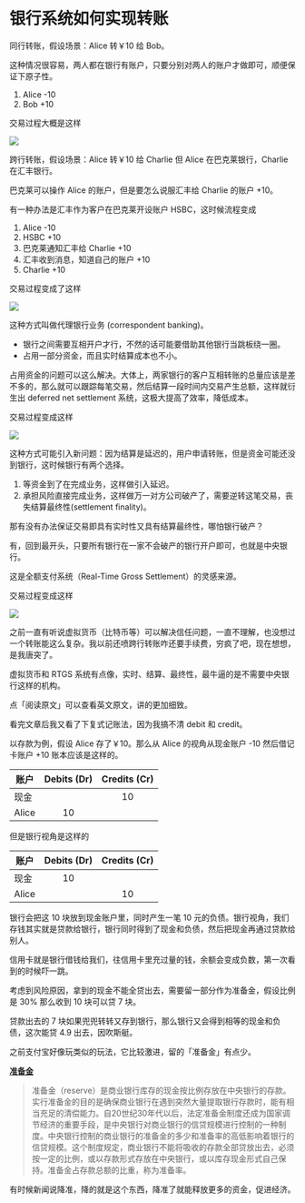 # 银行系统如何实现转账

同行转账，假设场景：Alice 转￥10 给 Bob。

这种情况很容易，两人都在银行有账户，只要分别对两人的账户才做即可，顺便保证下原子性。

1. Alice    -10
2. Bob      +10

交易过程大概是这样

![](https://gendal.files.wordpress.com/2013/11/single-bank-settlement.png)

跨行转账，假设场景：Alice 转￥10 给 Charlie 但 Alice 在巴克莱银行，Charlie 在汇丰银行。

巴克莱可以操作 Alice 的账户，但是要怎么说服汇丰给 Charlie 的账户 +10。

有一种办法是汇丰作为客户在巴克莱开设账户 HSBC，这时候流程变成

1. Alice -10
2. HSBC +10
3. 巴克莱通知汇丰给 Charlie +10
4. 汇丰收到消息，知道自己的账户 +10
5. Charlie +10

交易过程变成了这样

![](https://gendal.files.wordpress.com/2013/11/correspondent-banking.png)

这种方式叫做代理银行业务 (correspondent banking)。

+ 银行之间需要互相开户才行，不然的话可能要借助其他银行当跳板绕一圈。
+ 占用一部分资金，而且实时结算成本也不小。

占用资金的问题可以这么解决。大体上，两家银行的客户互相转账的总量应该是差不多的，那么就可以跟踪每笔交易，然后结算一段时间内交易产生总额，这样就衍生出 deferred net settlement 系统，这极大提高了效率，降低成本。

交易过程变成这样

![](https://gendal.files.wordpress.com/2013/11/deferred-net-settlement.png)

这种方式可能引入新问题：因为结算是延迟的，用户申请转账，但是资金可能还没到银行，这时候银行有两个选择。

1. 等资金到了在完成业务，这样做引入延迟。
2. 承担风险直接完成业务，这样做万一对方公司破产了，需要逆转这笔交易，丧失结算最终性(settlement finality)。

那有没有办法保证交易即具有实时性又具有结算最终性，哪怕银行破产？

有，回到最开头，只要所有银行在一家不会破产的银行开户即可，也就是中央银行。

这是全额支付系统（Real-Time Gross Settlement）的灵感来源。

交易过程变成这样

![](https://gendal.files.wordpress.com/2013/11/rtgs.png)


之前一直有听说虚拟货币（比特币等）可以解决信任问题，一直不理解，也没想过一个转账能这么复杂。我以前还喷跨行转账咋还要手续费，穷疯了吧，现在想想，是我唐突了。

虚拟货币和 RTGS 系统有点像，实时、结算、最终性，最牛逼的是不需要中央银行这样的机构。

点「阅读原文」可以查看英文原文，讲的更加细致。

看完文章后我又看了下复式记账法，因为我搞不清 debit 和 credit。

以存款为例，假设 Alice 存了￥10。那么从 Alice 的视角从现金账户 -10 然后借记卡账户 +10 账本应该是这样的。

|账户|Debits (Dr) | Credits (Cr)|
|--|:--:|:--:|
|现金||10|
|Alice|10||

但是银行视角是这样的

|账户|Debits (Dr) | Credits (Cr)|
|--|:--:|:--:|
|现金|10||
|Alice||10|

银行会把这 10 块放到现金账户里，同时产生一笔 10 元的负债。银行视角，我们存钱其实就是贷款给银行，银行同时得到了现金和负债，然后把现金再通过贷款给别人。

信用卡就是银行借钱给我们，往信用卡里充过量的钱，余额会变成负数，第一次看到的时候吓一跳。

考虑到风险原因，拿到的现金不能全贷出去，需要留一部分作为准备金，假设比例是 30% 那么收到 10 块可以贷 7 块。

贷款出去的 7 块如果兜兜转转又存到银行，那么银行又会得到相等的现金和负债，这次能贷 4.9 出去，因吹斯艇。

之前支付宝好像玩类似的玩法，它比较激进，留的「准备金」有点少。

**[准备金](https://baike.baidu.com/item/%E5%87%86%E5%A4%87%E9%87%91/1993377)**

>准备金（reserve）是商业银行库存的现金按比例存放在中央银行的存款。实行准备金的目的是确保商业银行在遇到突然大量提取银行存款时，能有相当充足的清偿能力。自20世纪30年代以后，法定准备金制度还成为国家调节经济的重要手段，是中央银行对商业银行的信贷规模进行控制的一种制度。中央银行控制的商业银行的准备金的多少和准备率的高低影响着银行的信贷规模。这个制度规定，商业银行不能将吸收的存款全部贷放出去，必须按一定的比例，或以存款形式存放在中央银行，或以库存现金形式自己保持。准备金占存款总额的比重，称为准备率。

有时候新闻说降准，降的就是这个东西，降准了就能释放更多的资金，促进经济。
